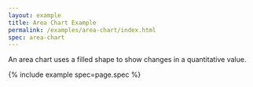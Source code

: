 ```yaml
---
layout: example
title: Area Chart Example
permalink: /examples/area-chart/index.html
spec: area-chart
---
```


An area chart uses a filled shape to show changes in a quantitative value.

{% include example spec=page.spec %}

